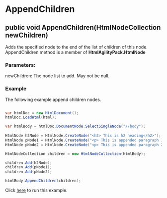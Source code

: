 # AppendChildren

## public void AppendChildren(HtmlNodeCollection newChildren)

Adds the specified node to the end of the list of children of this node. AppendChildren method is a member of **HtmlAgilityPack.HtmlNode**

### Parameters:

newChildren: The node list to add. May not be null.

### Example

The following example append children nodes. 

```csharp

var htmlDoc = new HtmlDocument();
htmlDoc.LoadHtml(html);

var htmlBody = htmlDoc.DocumentNode.SelectSingleNode("//body");
		
HtmlNode h2Node = HtmlNode.CreateNode("<h2> This is h2 heading</h2>");
HtmlNode pNode1 = HtmlNode.CreateNode("<p> This is appended paragraph 1</p>");
HtmlNode pNode2 = HtmlNode.CreateNode("<p> This is appended paragraph 2</p>");

HtmlNodeCollection children = new HtmlNodeCollection(htmlBody);

children.Add(h2Node);
children.Add(pNode1);
children.Add(pNode2);

htmlBody.AppendChildren(children);

```

Click [here](https://dotnetfiddle.net/zSLsQB) to run this example.
